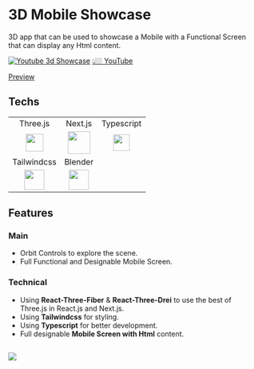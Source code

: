 # 3D Mobile Showcase

3D app that can be used to showcase a Mobile with a Functional Screen that can display any Html content.

[![Youtube 3d Showcase](https://i.postimg.cc/jqpKnJ1V/thum.png)](https://www.youtube.com/watch?v=Y9GhI9Rv2qU)
[👆🏼 YouTube](https://www.youtube.com/watch?v=Y9GhI9Rv2qU)

[Preview](https://mobile-showcase-3d.vercel.app)

## Techs

<table>
  <tr align="center">
    <td>Three.js</td>
    <td>Next.js</td>
    <td>Typescript</td>
  </tr>
  <tr align="center">
    <td><img src="https://i.postimg.cc/GhbBDr6z/threejs.png" width="35px" /></td>
    <td><img  src="https://i.postimg.cc/D07nJ6RW/next.png" width="45px"/></td>
    <td><img src="https://i.postimg.cc/wjnzcgSY/ts.png" width="33px" /></td>
  </tr>
  <tr align="center">
    <td>Tailwindcss</td>
    <td>Blender</td>
    <td></td>
  </tr>
  <tr align="center">
    <td><img src="https://i.postimg.cc/3NTknHN8/tailwind.png" width="40px" /></td>
    <td><img  src="https://i.postimg.cc/RVSScTCr/blender.png" width="40px"/></td>
    <td></td>
  </tr>
</table>

## Features

### Main

- Orbit Controls to explore the scene.
- Full Functional and Designable Mobile Screen.

### Technical

- Using **React-Three-Fiber** & **React-Three-Drei** to use the best of Three.js in React.js and Next.js.
- Using **Tailwindcss** for styling.
- Using **Typescript** for better development.
- Full designable **Mobile Screen with Html** content.

##

[![](https://i.postimg.cc/pTq6WPjr/card.png)](https://github.com/AriyanMLZM)
